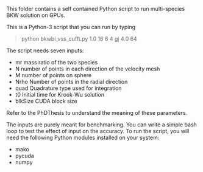 This folder contains a self contained Python script to run multi-species BKW solution on GPUs.

This is a Python-3 script that you can run by typing 
> python bkwbi_vss_cufft.py 1.0 16 6 4 gj 4.0 64

The script needs seven inputs:
- mr mass ratio of the two species
- N number of points in each direction of the velocity mesh
- M number of points on sphere
- Nrho Number of points in the radial direction
- quad Quadrature type used for integration
- t0 Initial time for Krook-Wu solution
- blkSize CUDA block size

Refer to the PhDThesis to understand the meaning of these parameters. 

The inputs are purely meant for benchmarking. You can write a simple bash loop to test the effect of input on the accuracy. To run the script, you will need the following Python modules installed on your system:
- mako
- pycuda
- numpy